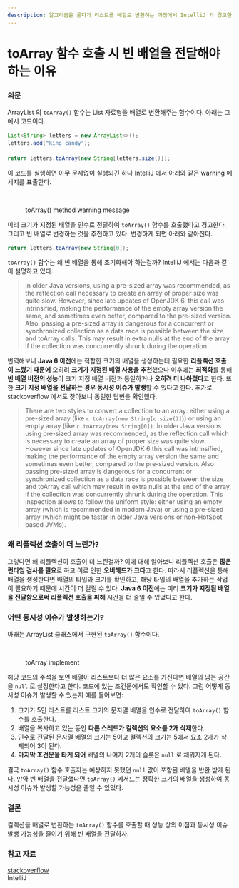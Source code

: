 ```yaml
---
description: 알고리즘을 풀다가 리스트를 배열로 변환하는 과정에서 IntelliJ 가 경고한 내용의 이유를 알고 싶어 공부한 내용이다.
---
```


# toArray 함수 호출 시 빈 배열을 전달해야 하는 이유

### 의문

ArrayList 의 `toArray()` 함수는 List 자료형을 배열로 변환해주는 함수이다. 아래는 그 예시 코드이다.

```java
List<String> letters = new ArrayList<>();
letters.add("king candy");

return letters.toArray(new String[letters.size()]);
```

이 코드를 실행하면 아무 문제없이 실행되긴 하나 IntelliJ 에서 아래와 같은 warning 메세지를 표출한다.

<figure><img src="../../.gitbook/assets/toArray 초기화 warning.png" alt=""><figcaption><p>toArray() method warning message</p></figcaption></figure>

미리 크기가 지정된 배열을 인수로 전달하여 `toArray()` 함수를 호출했다고 경고한다. 그리고 빈 배열로 변경하는 것을 추천하고 있다. 변경하게 되면 아래와 같아진다.

```java
return letters.toArray(new String[0]);
```

`toArray()` 함수는 왜 빈 배열을 통해 초기화해야 하는걸까? IntelliJ 에서는 다음과 같이 설명하고 있다.

> In older Java versions, using a pre-sized array was recommended, as the reflection call necessary to create an array of proper size was quite slow. However, since late updates of OpenJDK 6, this call was intrinsified, making the performance of the empty array version the same, and sometimes even better, compared to the pre-sized version. Also, passing a pre-sized array is dangerous for a concurrent or synchronized collection as a data race is possible between the size and toArray calls. This may result in extra nulls at the end of the array if the collection was concurrently shrunk during the operation.

번역해보니 **Java 6 이전**에는 적합한 크기의 배열을 생성하는데 필요한 **리플렉션 호출이 느렸기 때문에** 오히려 **크기가 지정된 배열 사용을 추천**했으나 이후에는 **최적화**를 통해 **빈 배열 버전의 성능**이 크기 지정 배열 버전과 동일하거나 **오히려 더 나아졌다**고 한다. 또한 **크기 지정 배열을 전달하는 경우 동시성 이슈가 발생**할 수 있다고 한다. 추가로 stackoverflow 에서도 찾아보니 동일한 답변을 확인했다.

> There are two styles to convert a collection to an array: either using a pre-sized array (like `c.toArray(new String[c.size()]`)) or using an empty array (like `c.toArray(new String[0])`. In older Java versions using pre-sized array was recommended, as the reflection call which is necessary to create an array of proper size was quite slow. However since late updates of OpenJDK 6 this call was intrinsified, making the performance of the empty array version the same and sometimes even better, compared to the pre-sized version. Also passing pre-sized array is dangerous for a concurrent or synchronized collection as a data race is possible between the size and toArray call which may result in extra nulls at the end of the array, if the collection was concurrently shrunk during the operation. This inspection allows to follow the uniform style: either using an empty array (which is recommended in modern Java) or using a pre-sized array (which might be faster in older Java versions or non-HotSpot based JVMs).

### 왜 리플렉션 호출이 더 느린가?

그렇다면 왜 리플렉션이 호출이 더 느린걸까? 이에 대해 알아보니 리플렉션 호출은 **많은 런타임 검사를 필요**로 하고 이로 인한 **오버헤드가 크다**고 한다. 따라서 리플렉션을 통해 배열을 생성한다면 배열의 타입과 크기를 확인하고, 해당 타입의 배열을 추가하는 작업이 필요하기 때문에 시간이 더 걸릴 수 있다. **Java 6 이전**에는 미리 **크기가 지정된 배열을 전달함으로써 리플렉션 호출을 피해** 시간을 더 줄일 수 있었다고 한다.

### 어떤 동시성 이슈가 발생하는가?

아래는 ArrayList 클래스에서 구현된 `toArray()` 함수이다.

<figure><img src="../../.gitbook/assets/toArray 구현체.png" alt=""><figcaption><p>toArray implement</p></figcaption></figure>

해당 코드의 주석을 보면 배열이 리스트보다 더 많은 요소를 가진다면 배열의 남는 공간을 `null` 로 설정한다고 한다. 코드에 있는 조건문에서도 확인할 수 있다. 그럼 어떻게 동시성 이슈가 발생할 수 있는지 예를 들어보면:

1. 크기가 5인 리스트를 리스트 크기의 문자열 배열을 인수로 전달하여 `toArray()` 함수를 호출한다.
2. 배열을 복사하고 있는 동안 **다른 스레드가 컬렉션의 요소를 2개 삭제**한다.
3. 인수로 전달된 문자열 배열의 크기는 5이고 컬렉션의 크기는 5에서 요소 2개가 삭제되어 3이 된다.
4. **마지막 조건문을 타게 되어** 배열의 나머지 2개의 슬롯은 `null` 로 채워지게 된다.

결국 `toArray()` 함수 호출자는 예상하지 못했던 `null` 값이 포함된 배열을 반환 받게 된다. 만약 빈 배열을 전달했다면 `toArray()` 메서드는 정확한 크기의 배열을 생성하여 동시성 이슈가 발생할 가능성을 줄일 수 있었다.

### 결론

컬렉션을 배열로 변환하는 `toArray()` 함수를 호출할 때 성능 상의 이점과 동시성 이슈 발생 가능성을 줄이기 위해 빈 배열을 전달하자.

### 참고 자료

[stackoverflow](https://stackoverflow.com/questions/18136437/whats-the-use-of-new-string0-in-toarraynew-string0/65902425#65902425)\
IntelliJ
